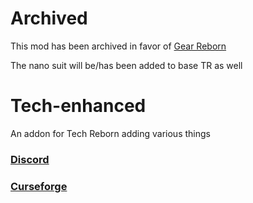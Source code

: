 # Archived
This mod has been archived in favor of [Gear Reborn](https://github.com/loleq2105/GearReborn)

The nano suit will be/has been added to base TR as well

# Tech-enhanced
An addon for Tech Reborn adding various things

### [Discord](https://discord.gg/82Qfj3FPY2)

### [Curseforge](https://legacy.curseforge.com/minecraft/mc-mods/tech-enhanced)
